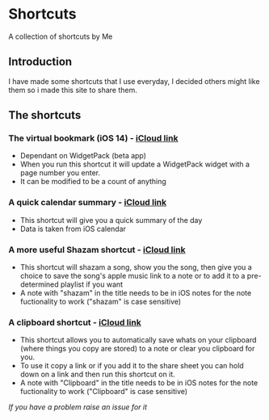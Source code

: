 # Shortcuts
A collection of shortcuts by Me

## Introduction

I have made some shortcuts that I use everyday, I decided others might like them so i made this site to share them.

## The shortcuts

### The virtual bookmark (iOS 14) - [iCloud link](https://www.icloud.com/shortcuts/b327232d25d14d5d8f95581882703aaa)
- Dependant on WidgetPack (beta app)
- When you run this shortcut it will update a WidgetPack widget with a page number you enter.
- It can be modified to be a count of anything

### A quick calendar summary - [iCloud link](https://www.icloud.com/shortcuts/105d0882ef4247a7abeadb30adc247f4)
- This shortcut will give you a quick summary of the day
- Data is taken from iOS calendar

### A more useful Shazam shortcut - [iCloud link](https://www.icloud.com/shortcuts/41944d3cbe3f4e108caf4763c3d300c7)
- This shortcut will shazam a song, show you the song, then give you a choice to save the song's apple music link to a note or to add it to a pre-determined playlist if you want
- A note with "shazam" in the title needs to be in iOS notes for the note fuctionality to work ("shazam" is case sensitive)

### A clipboard shortcut - [iCloud link](https://www.icloud.com/shortcuts/e5e3c749dc114edfb5fe159b05852c65)
- This shortcut allows you to automatically save whats on your clipboard (where things you copy are stored) to a note or clear you clipboard for you.
- To use it copy a link or if you add it to the share sheet you can hold down on a link and then run this shortcut on it.
- A note with "Clipboard" in the title needs to be in iOS notes for the note fuctionality to work ("Clipboard" is case sensitive)

*If you have a problem raise an issue for it*
